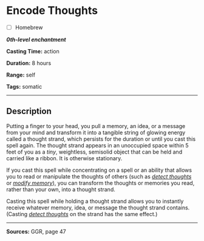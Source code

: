 # Encode Thoughts

- [ ] Homebrew

***0th-level enchantment***

**Casting Time:** action

**Duration:** 8 hours

**Range:** self

**Tags:** somatic

---

## Description
Putting a finger to your head, you pull a memory, an idea, or a message from your mind and transform it into a tangible string of glowing energy called a thought strand, which persists for the duration or until you cast this spell again.
The thought strand appears in an unoccupied space within 5 feet of you as a *tiny*, weightless, semisolid object that can be held and carried like a ribbon.
It is otherwise stationary.

If you cast this spell while concentrating on a spell or an ability that allows you to read or manipulate the thoughts of others (such as [*detect thoughts*](../level-2/detect-thoughts) or [*modify memory*](../level-5/modify-memory)), you can transform the thoughts or memories you read, rather than your own, into a thought strand.

Casting this spell while holding a thought strand allows you to instantly receive whatever memory, idea, or message the thought strand contains.
(Casting [*detect thoughts*](../level-2/detect-thoughts) on the strand has the same effect.)

---

**Sources:** GGR, page 47
